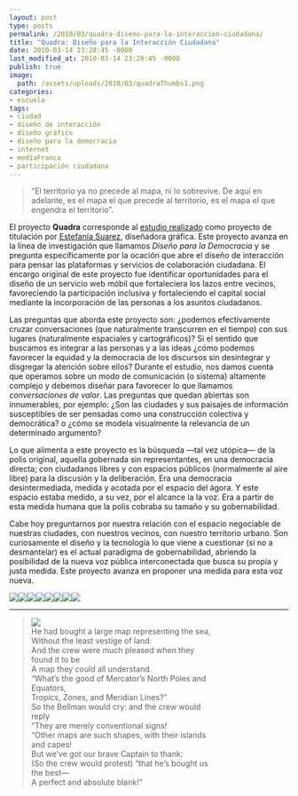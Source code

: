 ```yaml
---
layout: post
type: posts
permalink: /2010/03/quadra-diseno-para-la-interaccion-ciudadana/
title: "Quadra: Diseño para la Interacción Ciudadana"
date: 2010-03-14 23:28:45 -0000
last_modified_at: 2010-03-14 23:28:45 -0000
publish: true
image:
  path: /assets/uploads/2010/03/quadraThumbs1.png
categories:
- escuela
tags:
- ciudad
- diseño de interacción
- diseño gráfico
- diseño para la democracia
- internet
- mediaFranca
- participación ciudadana
---
```

> “El territorio ya no precede al mapa, ni lo sobrevive. De aquí en adelante, es el mapa el que precede al territorio, es el mapa el que engendra el territorio”.

El proyecto **Quadra** corresponde al [estudio realizado](http://wiki.ead.pucv.cl/index.php/Quadra "Documentación del Proyecto") como proyecto de titulación por [Estefanía Suarez](http://cl.linkedin.com/pub/estefan%C3%ADa-su%C3%A1rez/15/518/824), diseñadora gráfica. Este proyecto avanza en la línea de investigación que llamamos _Diseño para la Democracia_ y se pregunta específicamente por la ocación que abre el diseño de interacción para pensar las plataformas y servicios de colaboración ciudadana. El encargo original de este proyecto fue identificar oportunidades para el diseño de un servicio web móbil que fortaleciera los lazos entre vecinos, favoreciendo la participación inclusiva y fortaleciendo el capital social mediante la incorporación de las personas a los asuntos ciudadanos.

Las preguntas que aborda este proyecto son: ¿podemos efectivamente cruzar conversaciones (que naturalmente transcurren en el tiempo) con sus lugares (naturalmente espaciales y cartográficos)? Si el sentido que buscamos es integrar a las personas y a las ideas ¿cómo podemos favorecer la equidad y la democracia de los discursos sin desintegrar y disgregar la atención sobre ellos? Durante el estudio, nos damos cuenta que operamos sobre un modo de comunicación (o sistema) altamente complejo y debemos diseñar para favorecer lo que llamamos _conversaciones de valor_. Las preguntas que quedan abiertas son innumerables, por ejemplo: ¿Son las ciudades y sus paisajes de información susceptibles de ser pensadas como una construcción colectiva y democrática? o ¿cómo se modela visualmente la relevancia de un determinado argumento?

Lo que alimenta a este proyecto es la búsqueda —tal vez utópica— de la polis original, aquella gobernada sin representantes, en una democracia directa; con ciudadanos libres y con espacios públicos (normalmente al aire libre) para la discusión y la deliberación. Era una democracia desintermediada, medida y acotada por el espacio del ágora. Y este espacio estaba medido, a su vez, por el alcance la la voz. Era a partir de esta medida humana que la polis cobraba su tamaño y su gobernabilidad.

Cabe hoy preguntarnos por nuestra relación con el espacio negociable de nuestras ciudades, con nuestros vecinos, con nuestro territorio urbano. Son curiosamente el diseño y la tecnología lo que viene a cuestionar (si no a desmantelar) es el actual paradigma de gobernabilidad, abriendo la posibilidad de la nueva voz pública interconectada que busca su propia y justa medida. Este proyecto avanza en proponer una medida para esta voz nueva.

[![](http://www.ead.pucv.cl/wp-content/archivos/2010/03/Screenshot-2010-03-11-a-las-17.34.23-260x483.png)](http://www.ead.pucv.cl/wp-content/archivos/2010/03/Screenshot-2010-03-11-a-las-17.34.23.png "Quadra - Mapa de publicaciones")[![](http://www.ead.pucv.cl/wp-content/archivos/2010/03/Screenshot-2010-03-11-a-las-17.47.24-260x483.png)](http://www.ead.pucv.cl/wp-content/archivos/2010/03/Screenshot-2010-03-11-a-las-17.47.24.png "Quadra - Buscador con etiquetas de toponimia")[![](http://www.ead.pucv.cl/wp-content/archivos/2010/03/Screenshot-2010-03-11-a-las-17.47.49-260x483.png)](http://www.ead.pucv.cl/wp-content/archivos/2010/03/Screenshot-2010-03-11-a-las-17.47.49.png "Quadra - Mapa y detalle de una publicación")[![](http://www.ead.pucv.cl/wp-content/archivos/2010/03/Screenshot-2010-03-11-a-las-17.52.03-260x483.png)](http://www.ead.pucv.cl/wp-content/archivos/2010/03/Screenshot-2010-03-11-a-las-17.52.03.png "Quadra - Discusión de publicación")[![](http://www.ead.pucv.cl/wp-content/archivos/2010/03/Screenshot-2010-03-11-a-las-17.47.39-260x483.png)](http://www.ead.pucv.cl/wp-content/archivos/2010/03/Screenshot-2010-03-11-a-las-17.47.39.png "Quadra - Valorar publicación")[![](http://www.ead.pucv.cl/wp-content/archivos/2010/03/Screenshot-2010-03-11-a-las-17.47.53-260x483.png)](http://www.ead.pucv.cl/wp-content/archivos/2010/03/Screenshot-2010-03-11-a-las-17.47.53.png "Quadra - Comentar publicación")[![](http://www.ead.pucv.cl/wp-content/archivos/2010/03/Screenshot-2010-03-11-a-las-17.34.30-260x483.png)](http://www.ead.pucv.cl/wp-content/archivos/2010/03/Screenshot-2010-03-11-a-las-17.34.30.png "Quadra - Escribir una nueva publicación o asunto")[![](http://www.ead.pucv.cl/wp-content/archivos/2010/03/Screenshot-2010-03-11-a-las-17.34.34-260x483.png)](http://www.ead.pucv.cl/wp-content/archivos/2010/03/Screenshot-2010-03-11-a-las-17.34.34.png "Quadra - Elección de microformatos para publicación")

* * *

> [![](http://www.ead.pucv.cl/wp-content/archivos/2010/03/perfectMap-260x435.jpg)](http://www.ead.pucv.cl/wp-content/archivos/2010/03/perfectMap.jpg "The Perfect Map - An Absolute Blank!")  
> He had bought a large map representing the sea,  
> Without the least vestige of land:  
> And the crew were much pleased when they  
> found it to be  
> A map they could all understand.  
> “What’s the good of Mercator’s North Poles and  
> Equators,  
> Tropics, Zones, and Meridian Lines?”  
> So the Bellman would cry: and the crew would  
> reply  
> “They are merely conventional signs!  
> “Other maps are such shapes, with their islands  
> and capes!  
> But we’ve got our brave Captain to thank:  
> (So the crew would protest) “that he’s bought us  
> the best—  
> A perfect and absolute blank!”
